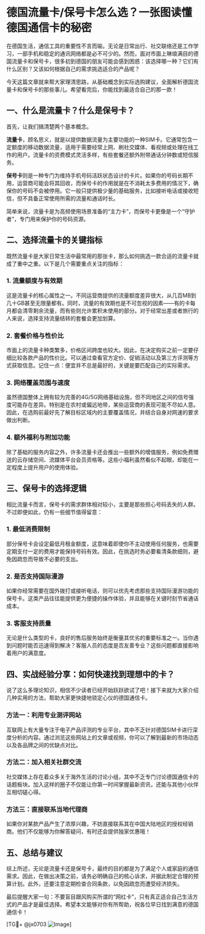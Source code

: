 # 德国流量卡/保号卡怎么选？一张图读懂德国通信卡的秘密

在德国生活，通信工具的重要性不言而喻。无论是日常出行、社交联络还是工作学习，一部手机和稳定的通讯网络都是必不可少的。然而，面对市面上琳琅满目的德国流量卡和保号卡，很多初到德国的朋友可能会感到困惑：该选择哪一种？它们有什么区别？又该如何根据自己的需求挑选适合的产品呢？

今天这篇文章就来帮大家理清思路，从基础概念到实际选购建议，全面解析德国流量卡和保号卡的那些事儿。希望看完后，你能找到最适合自己的那一款！

## 一、什么是流量卡？什么是保号卡？

首先，让我们搞清楚两个基本概念。

**流量卡**，顾名思义，就是以提供数据流量为主要功能的一种SIM卡。它通常包含一定额度的移动数据流量，适用于需要经常上网、刷社交媒体、看视频或处理在线工作的用户。流量卡的资费模式灵活多样，有些套餐还额外附带通话分钟数或短信服务。

**保号卡**则是一种专门为维持手机号码活跃状态设计的卡片。如果你的号码长期不用，运营商可能会将其回收，而保号卡的作用就是在不消耗太多费用的情况下，确保你的号码不会被停用。它一般只提供极少量的基础服务，比如接听电话或接收短信，但不具备正常使用所需的流量和通话时长。

简单来说，流量卡是为高频使用场景准备的“主力卡”，而保号卡更像是一个“守护者”，专门用来保护你的号码资源。

## 二、选择流量卡的关键指标

既然流量卡是大家日常生活中最常用的那张卡，那么如何挑选一款合适的流量卡就成了重中之重。以下是几个需要重点关注的指标：

### 1. 流量额度与有效期

这是流量卡的核心属性之一。不同运营商提供的流量额度差异很大，从几百MB到几十GB甚至无限量都有。同时，流量的有效期也是不可忽视的因素——有的卡每月都会清零剩余流量，而有些则允许累积未使用的部分。对于经常出差或者旅行的人来说，选择支持流量结转的套餐会更加划算。

### 2. 套餐价格与性价比

市面上的流量卡种类繁多，价格区间跨度也较大。因此，在决定购买之前一定要仔细比较各款产品的性价比。可以通过查看官方定价、促销活动以及第三方评测等方式获取信息。记住一点：便宜并不总是最好的，关键是要匹配自己的实际需求。

### 3. 网络覆盖范围与速度

虽然德国整体上拥有较为完善的4G/5G网络基础设施，但不同地区之间的信号强度可能存在差异。特别是在农村或偏远地带，某些运营商的表现可能不尽如人意。因此，在选购前最好先了解目标区域内的主要覆盖情况，并结合自身对网速的要求做出判断。

### 4. 额外福利与附加功能

除了基础的服务内容之外，许多流量卡还会推出一些额外的增值服务，例如免费赠送的云存储空间、流媒体平台会员资格等。这些小福利虽然看似不起眼，却能在一定程度上提升用户的使用体验。

## 三、保号卡的选择逻辑

相比流量卡而言，保号卡的需求群体相对较小，主要是那些担心号码丢失的人群。不过即便如此，仍有一些细节值得留意：

### 1. 最低消费限制

部分保号卡会设定最低月租金额度，这意味着即使你不主动使用任何服务，也需要定期支付一定的费用才能保持号码有效。因此，在挑选时务必要看清条款细则，避免因疏忽而导致不必要的支出。

### 2. 是否支持国际漫游

如果你经常需要在国外拨打或接听电话，则可以优先考虑那些支持国际漫游功能的保号卡。这类产品往往能提供更为便捷的操作体验，并且能够在关键时刻节省通话成本。

### 3. 客服支持质量

无论是什么类型的卡，良好的售后服务始终是衡量其优劣的重要标准之一。当你遇到问题时能否迅速得到解决？客服人员的态度是否友善专业？这些问题都直接影响着用户的满意度。

## 四、实战经验分享：如何快速找到理想中的卡？

说了这么多理论知识，相信不少读者已经开始跃跃欲试了吧！接下来就为大家介绍几种实用的方法，帮助大家更快捷地锁定心仪的德国通信卡。

### 方法一：利用专业测评网站

互联网上有大量专注于电子产品评测的专业平台，其中不乏针对德国SIM卡进行深度分析的内容。通过浏览这些网站上的文章或视频，你可以了解到最新的市场动态以及各品牌之间的优缺点对比。

### 方法二：加入相关社群交流

社交媒体上存在着众多关于海外生活的讨论小组，其中不乏专门讨论德国通信卡的话题板块。加入这样的圈子不仅能让你第一时间掌握最新资讯，还能与其他小伙伴互相切磋心得。

### 方法三：直接联系当地代理商

如果你对某款产品产生了浓厚兴趣，不妨直接联系其在中国大陆地区的授权经销商。他们不仅能够为你解答疑问，有时还会提供独家优惠哦！

## 五、总结与建议

综上所述，无论是流量卡还是保号卡，最终的目的都是为了满足个人或家庭的通信需求。因此，在做出决策之前，请务必明确自己的核心诉求，并据此制定合理的预算计划。此外，还要注意定期检查合同条款，以免因疏忽而遭受经济损失。

最后提醒大家一句：不要盲目跟风购买所谓的“网红卡”，只有真正适合自己生活方式的产品才是最佳选择。希望本文能够对你有所帮助，祝各位早日找到满意的德国通信卡！

[TG💪+ @jx0703 ![Image](https://github.com/user-attachments/assets/dbca1d08-cadb-493c-b0ec-ad6f7a83f270)]